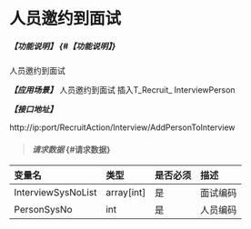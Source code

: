 # 人员邀约到面试
##### _【功能说明】_ {#【功能说明】}

人员邀约到面试


_**【应用场景】**_
人员邀约到面试
插入T_Recruit_ InterviewPerson

_**【接口地址】**_

http://ip:port/RecruitAction/Interview/AddPersonToInterview

> #### _请求数据_ {#请求数据}

| 变量名 | 类型 | 是否必须 | 描述 |
| :--- | :--- | :--- | :--- |
| InterviewSysNoList|array[int] | 是 | 面试编码 |
| PersonSysNo|int | 是 | 人员编码 |














